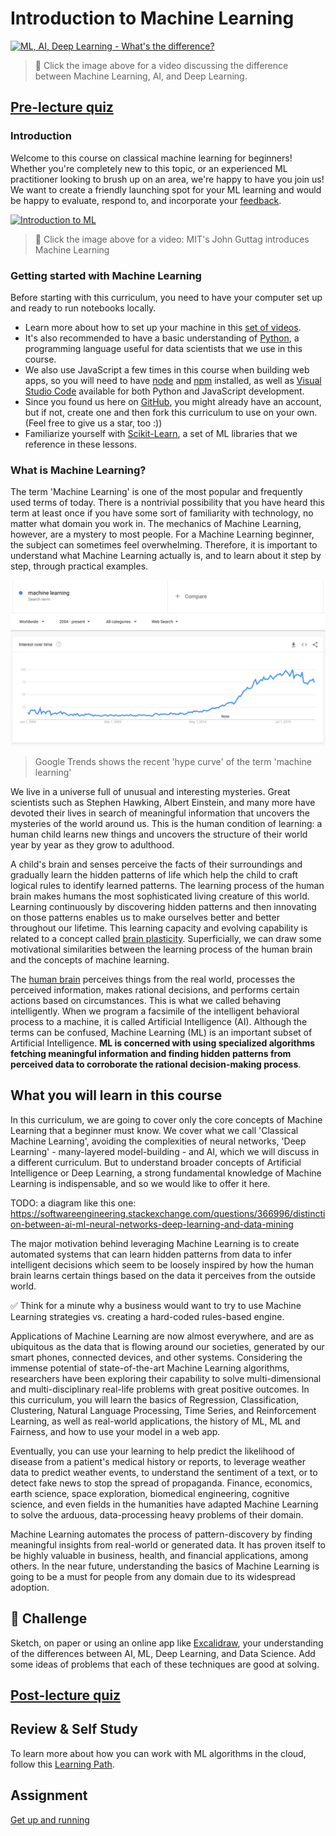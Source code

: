 # Introduction to Machine Learning

[![ML, AI, Deep Learning - What's the difference?](https://img.youtube.com/vi/lTd9RSxS9ZE/0.jpg)](https://youtu.be/lTd9RSxS9ZE "ML, AI, Deep Learning - What's the difference?")

> 🎥 Click the image above for a video discussing the difference between Machine Learning, AI, and Deep Learning.

## [Pre-lecture quiz](https://jolly-sea-0a877260f.azurestaticapps.net/quiz/1/)

### Introduction

Welcome to this course on classical machine learning for beginners! Whether you're completely new to this topic, or an experienced ML practitioner looking to brush up on an area, we're happy to have you join us! We want to create a friendly launching spot for your ML learning and would be happy to evaluate, respond to, and incorporate your [feedback](https://github.com/microsoft/ML-For-Beginners/discussions).

[![Introduction to ML](https://img.youtube.com/vi/h0e2HAPTGF4/0.jpg)](https://youtu.be/h0e2HAPTGF4 "Introduction to ML")

> 🎥 Click the image above for a video: MIT's John Guttag introduces Machine Learning

### Getting started with Machine Learning

Before starting with this curriculum, you need to have your computer set up and ready to run notebooks locally.

- Learn more about how to set up your machine in this [set of videos](https://www.youtube.com/playlist?list=PLlrxD0HtieHhS8VzuMCfQD4uJ9yne1mE6).
- It's also recommended to have a basic understanding of [Python](https://docs.microsoft.com/learn/paths/python-language/?WT.mc_id=academic-15963-cxa), a programming language useful for data scientists that we use in this course.
- We also use JavaScript a few times in this course when building web apps, so you will need to have [node](https://nodejs.org) and [npm](https://www.npmjs.com/) installed, as well as [Visual Studio Code](https://code.visualstudio.com/) available for both Python and JavaScript development.
- Since you found us here on [GitHub](https://github.com), you might already have an account, but if not, create one and then fork this curriculum to use on your own. (Feel free to give us a star, too :))
- Familiarize yourself with [Scikit-Learn]([https://scikit-learn.org/stable/user_guide.html), a set of ML libraries that we reference in these lessons.

### What is Machine Learning?

The term 'Machine Learning' is one of the most popular and frequently used terms of today. There is a nontrivial possibility that you have heard this term at least once if you have some sort of familiarity with technology, no matter what domain you work in. The mechanics of Machine Learning, however, are a mystery to most people. For a Machine Learning beginner, the subject can sometimes feel overwhelming. Therefore, it is important to understand what Machine Learning actually is, and to learn about it step by step, through practical examples.

![ml hype curve](images/hype.png)

> Google Trends shows the recent 'hype curve' of the term 'machine learning'

We live in a universe full of unusual and interesting mysteries. Great scientists such as Stephen Hawking, Albert Einstein, and many more have devoted their lives in search of meaningful information that uncovers the mysteries of the world around us. This is the human condition of learning: a human child learns new things and uncovers the structure of their world year by year as they grow to adulthood.

A child's brain and senses perceive the facts of their surroundings and gradually learn the hidden patterns of life which help the child to craft logical rules to identify learned patterns. The learning process of the human brain makes humans the most sophisticated living creature of this world. Learning continuously by discovering hidden patterns and then innovating on those patterns enables us to make ourselves better and better throughout our lifetime. This learning capacity and evolving capability is related to a concept called [brain plasticity](https://www.simplypsychology.org/brain-plasticity.html). Superficially, we can draw some motivational similarities between the learning process of the human brain and the concepts of machine learning.

The [human brain](https://www.livescience.com/29365-human-brain.html) perceives things from the real world, processes the perceived information, makes rational decisions, and performs certain actions based on circumstances. This is what we called behaving intelligently. When we program a facsimile of the intelligent behavioral process to a machine, it is called Artificial Intelligence (AI). Although the terms can be confused, Machine Learning (ML) is an important subset of Artificial Intelligence. **ML is concerned with using specialized algorithms fetching meaningful information and finding hidden patterns from perceived data to corroborate the rational decision-making process**.

## What you will learn in this course

In this curriculum, we are going to cover only the core concepts of Machine Learning that a beginner must know. We cover what we call 'Classical Machine Learning', avoiding the complexities of neural networks, 'Deep Learning' - many-layered model-building - and AI, which we will discuss in a different curriculum. But to understand broader concepts of Artificial Intelligence or Deep Learning, a strong fundamental knowledge of Machine Learning is indispensable, and so we would like to offer it here.

TODO: a diagram like this one: https://softwareengineering.stackexchange.com/questions/366996/distinction-between-ai-ml-neural-networks-deep-learning-and-data-mining

The major motivation behind leveraging Machine Learning is to create automated systems that can learn hidden patterns from data to infer intelligent decisions which seem to be loosely inspired by how the human brain learns certain things based on the data it perceives from the outside world.

✅ Think for a minute why a business would want to try to use Machine Learning strategies vs. creating a hard-coded rules-based engine.

Applications of Machine Learning are now almost everywhere, and are as ubiquitous as the data that is flowing around our societies, generated by our smart phones, connected devices, and other systems. Considering the immense potential of state-of-the-art Machine Learning algorithms, researchers have been exploring their capability to solve multi-dimensional and multi-disciplinary real-life problems with great positive outcomes. In this curriculum, you will learn the basics of Regression, Classification, Clustering, Natural Language Processing, Time Series, and Reinforcement Learning, as well as real-world applications, the history of ML, ML and Fairness, and how to use your model in a web app.

Eventually, you can use your learning to help predict the likelihood of disease from a patient's medical history or reports, to leverage weather data to predict weather events, to understand the sentiment of a text, or to detect fake news to stop the spread of propaganda. Finance, economics, earth science, space exploration, biomedical engineering, cognitive science, and even fields in the humanities have adapted Machine Learning to solve the arduous, data-processing heavy problems of their domain.

Machine Learning automates the process of pattern-discovery by finding meaningful insights from real-world or generated data. It has proven itself to be highly valuable in business, health, and financial applications, among others. In the near future, understanding the basics of Machine Learning is going to be a must for people from any domain due to its widespread adoption.

## 🚀 Challenge

Sketch, on paper or using an online app like [Excalidraw](https://excalidraw.com/), your understanding of the differences between AI, ML, Deep Learning, and Data Science. Add some ideas of problems that each of these techniques are good at solving.

## [Post-lecture quiz](https://jolly-sea-0a877260f.azurestaticapps.net/quiz/2/)

## Review & Self Study

To learn more about how you can work with ML algorithms in the cloud, follow this [Learning Path](https://docs.microsoft.com/learn/paths/create-no-code-predictive-models-azure-machine-learning/?WT.mc_id=academic-15963-cxa).

## Assignment

[Get up and running](assignment.md)
